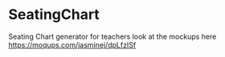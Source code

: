 SeatingChart
============

Seating Chart generator for teachers 
look at the mockups here https://moqups.com/jasminej/dpLfzISf